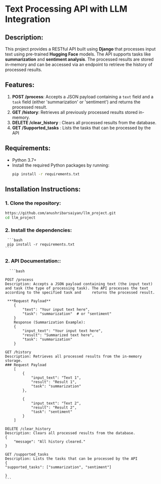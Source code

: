# Text Processing API with LLM Integration

## Description:
This project provides a RESTful API built using **Django** that processes input text using pre-trained **Hugging Face** models. The API supports tasks like **summarization** and **sentiment analysis**. The processed results are stored in-memory and can be accessed via an endpoint to retrieve the history of processed results.

## Features:
1. **POST /process**: Accepts a JSON payload containing a `text` field and a `task` field (either 'summarization' or 'sentiment') and returns the processed result.
2. **GET /history**: Retrieves all previously processed results stored in-memory.
3. **DELETE /clear_history** : Clears all processed results from the database.
4. **GET /Supported_tasks** : Lists the tasks that can be processed by the API
   
## Requirements:
- Python 3.7+
- Install the required Python packages by running:
    ```bash
    pip install -r requirements.txt
    ```

## Installation Instructions:

### 1. Clone the repository:
   ```bash
  https://github.com/anushribarsaiyan/llm_project.git
   cd llm_project
```

### 2. Install the dependencies:
     ```bash
     pip install -r requirements.txt
    ```
 ### 2. API Documentation::
      ```bash
     
    POST /process
    Description: Accepts a JSON payload containing text (the input text) and task (the type of processing task). The API processes the text according to the specified task and     returns the processed result.

     ***Request Payload**
        {
            "text": "Your input text here",
            "task": "summarization"  # or "sentiment"
        }
        Response (Summarization Example):
        {
            "input_text": "Your input text here",
            "result": "Summarized text here",
            "task": "summarization"
        }
   
    GET /history
    Description: Retrieves all processed results from the in-memory storage.
    ### Request Payload
        [
            {
                "input_text": "Text 1",
                "result": "Result 1",
                "task": "summarization"
            },

            {
                "input_text": "Text 2",
                "result": "Result 2",
                "task": "sentiment"
            }
        ]
      
    DELETE /clear_history
    Description: Clears all processed results from the database.
    {
        "message": "All history cleared."
    }
   
    GET /supported_tasks
    Description: Lists the tasks that can be processed by the API
    {
    "supported_tasks": ["summarization", "sentiment"]

    }
    ```
